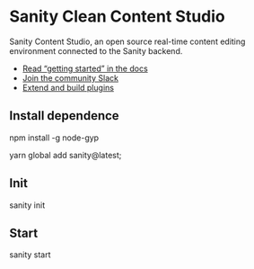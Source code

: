 # Sanity Clean Content Studio

Sanity Content Studio, an open source real-time content editing environment connected to the Sanity backend.

- [Read “getting started” in the docs](https://www.sanity.io/docs/introduction/getting-started?utm_source=readme)
- [Join the community Slack](https://slack.sanity.io/?utm_source=readme)
- [Extend and build plugins](https://www.sanity.io/docs/content-studio/extending?utm_source=readme)

## Install dependence

npm install -g node-gyp

yarn global add sanity@latest;

## Init

sanity init

## Start

sanity start